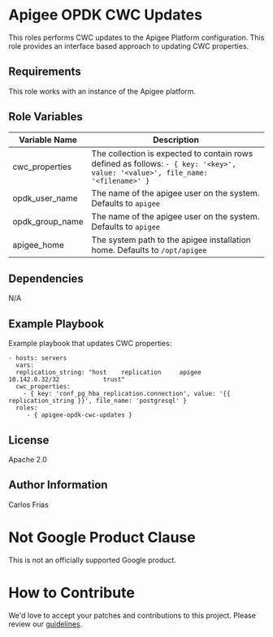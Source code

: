Apigee OPDK CWC Updates
=========

This roles performs CWC updates to the Apigee Platform configuration. This role provides an interface
based approach to updating CWC properties. 

Requirements
------------

This role works with an instance of the Apigee platform. 


Role Variables
--------------

| Variable Name | Description |
| --- | --- |
| cwc_properties | The collection is expected to contain rows defined as follows: `- { key: '<key>', value: '<value>', file_name: '<filename>' }` |
| opdk_user_name | The name of the apigee user on the system. Defaults to `apigee` |
| opdk_group_name | The name of the apigee user on the system. Defaults to `apigee` |
| apigee_home | The system path to the apigee installation home. Defaults to `/opt/apigee` |

Dependencies
------------

N/A

Example Playbook
----------------

Example playbook that updates CWC properties:

    - hosts: servers
      vars: 
      replication_string: "host    replication     apigee        10.142.0.32/32            trust"
      cwc_properties:
        - { key: 'conf_pg_hba_replication.connection', value: '{{ replication_string }}', file_name: 'postgresql' }
      roles:
         - { apigee-opdk-cwc-updates }

License
-------

Apache 2.0

Author Information
------------------

Carlos Frias

<!-- BEGIN Google Required Disclaimer -->

# Not Google Product Clause

This is not an officially supported Google product.
<!-- END Google Required Disclaimer -->
<!-- BEGIN Google How To Contribute -->
# How to Contribute

We'd love to accept your patches and contributions to this project. Please review our [guidelines](CONTRIBUTING.md).
<!-- END Google How To Contribute -->
